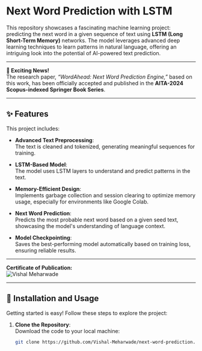 # Next Word Prediction with LSTM

This repository showcases a fascinating machine learning project: predicting the next word in a given sequence of text using **LSTM (Long Short-Term Memory)** networks. The model leverages advanced deep learning techniques to learn patterns in natural language, offering an intriguing look into the potential of AI-powered text prediction.

---

**📢 Exciting News!**  
The research paper, *“WordAhead: Next Word Prediction Engine,”* based on this work, has been officially accepted and published in the **AITA-2024 Scopus-indexed Springer Book Series**. 

---



## ✨ Features

This project includes:

- **Advanced Text Preprocessing**:  
  The text is cleaned and tokenized, generating meaningful sequences for training.

- **LSTM-Based Model**:  
  The model uses LSTM layers to understand and predict patterns in the text.

- **Memory-Efficient Design**:  
  Implements garbage collection and session clearing to optimize memory usage, especially for environments like Google Colab.

- **Next Word Prediction**:  
  Predicts the most probable next word based on a given seed text, showcasing the model's understanding of language context.

- **Model Checkpointing**:  
  Saves the best-performing model automatically based on training loss, ensuring reliable results.

---

**Certificate of Publication:**  
![Vishal Meharwade](https://github.com/user-attachments/assets/0863271b-9bf9-4f1e-b768-8bc5c27e7037)

---

## 🚀 Installation and Usage

Getting started is easy! Follow these steps to explore the project:

1. **Clone the Repository**:  
   Download the code to your local machine:
   ```bash
   git clone https://github.com/Vishal-Meharwade/next-word-prediction.git
